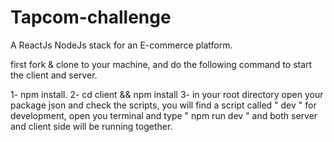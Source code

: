 # Tapcom-challenge
A ReactJs NodeJs stack for an E-commerce platform.


first fork & clone to your machine, and do the following command to start the client and server.

1- npm install.
2- cd client && npm install
3- in your root directory open your package json and check the scripts, you will find a script called " dev " for development, open you terminal and type " npm run dev " and both server and client side will be running together.  
